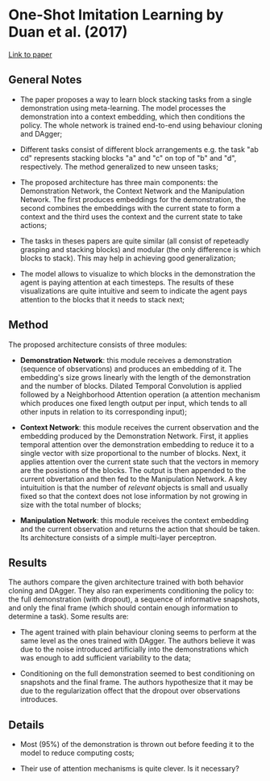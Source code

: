 # One-Shot Imitation Learning by Duan et al. (2017)

[Link to paper](https://arxiv.org/pdf/1703.07326.pdf)

## General Notes

* The paper proposes a way to learn block stacking tasks from a single demonstration using meta-learning. The model processes the demonstration into a context embedding, which then conditions the policy. The whole network is trained end-to-end using behaviour cloning and DAgger;

* Different tasks consist of different block arrangements e.g. the task "ab cd" represents stacking blocks "a" and "c" on top of "b" and "d", respectively. The method generalized to new unseen tasks;

* The proposed architecture has three main components: the Demonstration Network, the Context Network and the Manipulation Network. The first produces embeddings for the demonstration, the second combines the embeddings with the current state to form a context and the third uses the context and the current state to take actions;

* The tasks in theses papers are quite similar (all consist of repeteadly grasping and stacking blocks) and modular (the only difference is which blocks to stack). This may help in achieving good generalization;

* The model allows to visualize to which blocks in the demonstration the agent is paying attention at each timesteps. The results of these visualizations are quite intuitive and seem to indicate the agent pays attention to the blocks that it needs to stack next;

## Method

The proposed architecture consists of three modules:

* **Demonstration Network**: this module receives a demonstration (sequence of observations) and produces an embedding of it. The embedding's size grows linearly with the length of the demonstration and the number of blocks. Dilated Temporal Convolution is applied followed by a Neighborhood Attention operation (a attention mechanism which produces one fixed length output per input, which tends to all other inputs in relation to its corresponding input);

* **Context Network**: this module receives the current observation and the embedding produced by the Demonstration Network. First, it applies temporal attention over the demonstration embedding to reduce it to a single vector with size proportional to the number of blocks. Next, it applies attention over the current state such that the vectors in memory are the posistions of the blocks. The output is then appended to the current obvertation and then fed to the Manipulation Network. A key intuituition is that the number of *relevant* objects is small and usually fixed so that the context does not lose information by not growing in size with the total number of blocks;

* **Manipulation Network**: this module receives the context embedding and the current observation and returns the action that should be taken. Its architecture consists of a simple multi-layer perceptron.

## Results

The authors compare the given architecture trained with both behavior cloning and DAgger. They also ran experiments conditioning the policy to: the full demonstration (with dropout), a sequence of informative snapshots, and only the final frame (which should contain enough information to determine a task). Some results are:

* The agent trained with plain behaviour cloning seems to perform at the same level as the ones trained with DAgger. The authors believe it was due to the noise introduced artificially into the demonstrations which was enough to add sufficient variability to the data;

* Conditioning on the full demonstration seemed to best conditioning on snapshots and the final frame. The authors hypothesize that it may be due to the regularization offect that the dropout over observations introduces.

## Details

* Most (95%) of the demonstration is thrown out before feeding it to the model to reduce computing costs;

* Their use of attention mechanisms is quite clever. Is it necessary?
